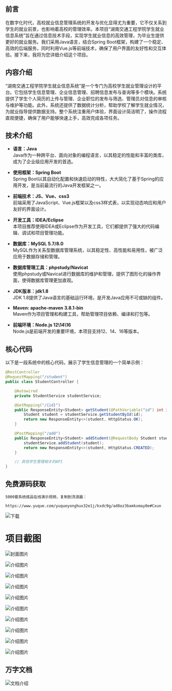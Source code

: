 ## 前言

在数字化时代，高校就业信息管理系统的开发与优化显得尤为重要，它不仅关系到学生的就业前景，也影响着高校的管理效率。本项目“湖南交通工程学院学生就业信息系统”旨在通过信息技术手段，实现学生就业信息的高效管理，为毕业生提供更好的就业服务。我们采用Java语言，结合Spring Boot框架，构建了一个稳定、高效的后端服务，同时利用Vue.js等前端技术，确保了用户界面的友好性和交互体验。接下来，我将为您详细介绍这个项目。

## 内容介绍

“湖南交通工程学院学生就业信息系统”是一个专门为高校学生就业管理设计的平台。它包括学生信息管理、企业信息管理、招聘信息发布与查询等多个模块。系统提供了学生个人简历的上传与管理、企业职位的发布与筛选、管理员对信息的审核与维护等功能。此外，系统还提供了数据统计分析，帮助学校了解学生就业情况，为就业指导提供数据支持。整个系统注重用户体验，界面设计简洁明了，操作流程直观便捷，确保了用户能够快速上手，高效完成各项任务。

## 技术介绍

- **语言：Java**  
  Java作为一种跨平台、面向对象的编程语言，以其稳定的性能和丰富的类库，成为了企业级应用开发的首选。

- **使用框架：Spring Boot**  
  Spring Boot以其自动化配置和快速启动的特性，大大简化了基于Spring的应用开发，是当前最流行的Java开发框架之一。

- **前端技术：JS、Vue、css3**  
  前端采用了JavaScript、Vue.js框架以及css3样式表，以实现动态响应和用户友好的界面设计。

- **开发工具：IDEA/Eclipse**  
  本项目推荐使用IDEA或Eclipse作为开发工具，它们都提供了强大的代码编辑、调试和项目管理功能。

- **数据库：MySQL 5.7/8.0**  
  MySQL作为关系型数据库管理系统，以其稳定性、高性能和易用性，被广泛应用于数据存储和管理。

- **数据库管理工具：phpstudy/Navicat**  
  使用phpstudy或Navicat进行数据库的维护和管理，提供了图形化的操作界面，使得数据库管理更加直观。

- **JDK版本：jdk1.8**  
  JDK 1.8提供了Java语言的基础运行环境，是开发Java应用不可或缺的组件。

- **Maven: apache-maven 3.8.1-bin**  
  Maven作为项目管理和构建工具，帮助管理项目依赖、编译和打包等。

- **前端环境：Node.js 12\14\16**  
  Node.js是前端开发的重要环境，本项目支持12、14、16等版本。

## 核心代码

以下是一段系统中的核心代码，展示了学生信息管理的一个简单示例：

```java
@RestController
@RequestMapping("/student")
public class StudentController {

    @Autowired
    private StudentService studentService;

    @GetMapping("/{id}")
    public ResponseEntity<Student> getStudent(@PathVariable("id") int id) {
        Student student = studentService.getStudentById(id);
        return new ResponseEntity<>(student, HttpStatus.OK);
    }

    @PostMapping("/add")
    public ResponseEntity<Student> addStudent(@RequestBody Student student) {
        studentService.addStudent(student);
        return new ResponseEntity<>(student, HttpStatus.CREATED);
    }

    // 其他学生管理相关的API
}
```

## 免费源码获取

```
5000套系统成品在线演示视频，复制到流浪器： 
```
```
https://www.yuque.com/yuqueyonghux32e1j/kxdc9g/ad8oz3bamkxmay0e#Cxun
```
![下载](https://img12.360buyimg.com/ddimg/jfs/t1/339687/11/1349/28408/68ad865fF412d7877/adaa650483a100f2.jpg)

# 项目截图

![封面图片](https://img11.360buyimg.com/ddimg/jfs/t1/325886/7/17506/95523/68bdb298F85d4c302/9e1e50f5e50f1528.jpg)

![介绍图片](https://img14.360buyimg.com/ddimg/jfs/t1/328768/19/16682/33674/68bdb270F872a1b33/254b9949dbec0aae.jpg)

![介绍图片](https://img11.360buyimg.com/ddimg/jfs/t1/342396/33/772/63705/68bdb270Ffccac612/e902d25cf941982f.jpg)

![介绍图片](https://img11.360buyimg.com/ddimg/jfs/t1/323564/29/17621/17086/68bdb271F1065bd37/830a3fd544d96610.jpg)

![介绍图片](https://img13.360buyimg.com/ddimg/jfs/t1/331054/23/10625/22351/68bdb272F4499738a/c5b9450de0f436d3.jpg)

![介绍图片](https://img14.360buyimg.com/ddimg/jfs/t1/345060/13/690/20079/68bdb273F33cbca97/efa4f2adfb7aa840.jpg)

![介绍图片](https://img14.360buyimg.com/ddimg/jfs/t1/348642/1/751/25952/68bdb273Fa680f03f/da65d44215cf4eaa.jpg)

![介绍图片](https://img11.360buyimg.com/ddimg/jfs/t1/342973/15/735/43381/68bdb274F54a7760f/d54dccb26f037d38.jpg)

![介绍图片](https://img13.360buyimg.com/ddimg/jfs/t1/338808/16/8090/32575/68bdb275F4fa1c220/c32cf54b6dd807c5.jpg)

![介绍图片](https://img13.360buyimg.com/ddimg/jfs/t1/343396/32/687/44466/68bdb275Fe14bc9e5/693e9ea6a8542f62.jpg)


## 万字文档
![文档介绍](https://img14.360buyimg.com/ddimg/jfs/t1/338393/1/3576/156947/68b1ad0cF74dc525c/ff9cd6c574295685.jpg)
